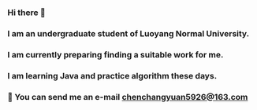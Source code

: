 ### Hi there 👋
### I am an undergraduate student of Luoyang Normal University.
### I am currently preparing finding a suitable work for me.
### I am learning Java and practice algorithm these days.
### :email: You can send me an e-mail chenchangyuan5926@163.com



<!--
**cutety/cutety** is a ✨ _special_ ✨ repository because its `README.md` (this file) appears on your GitHub profile.

